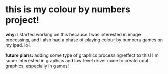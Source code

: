# this is my colour by numbers project!

**why:** I started working on this because I was interested in image processing, and I also had a phase of playing colour by numbers games on my ipad. lol.

**future plans:** adding some type of graphics processing/effect to this! I'm super interested in graphics and low level driver code to create cool graphics, especially in games!
 
